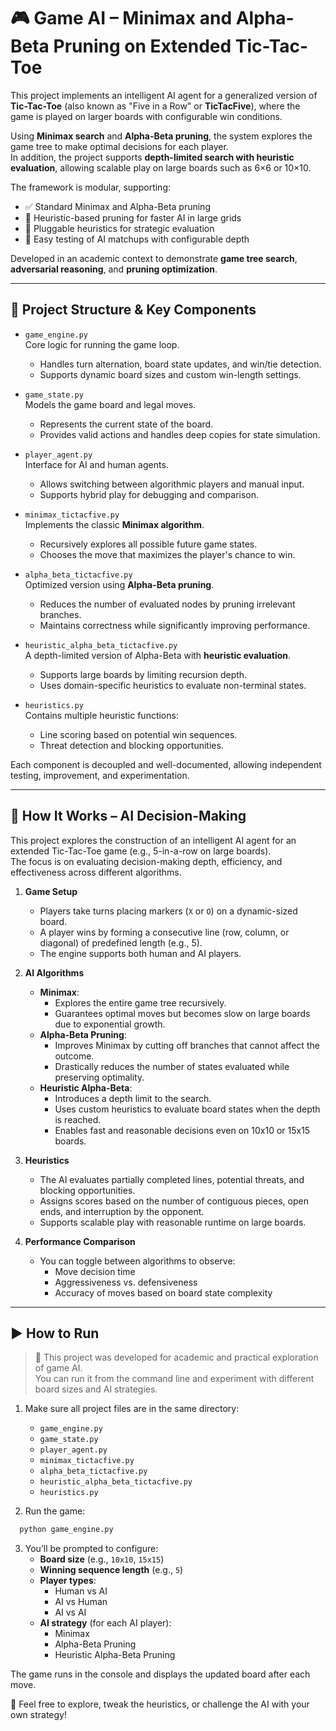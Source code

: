 # 🎮 Game AI – Minimax and Alpha-Beta Pruning on Extended Tic-Tac-Toe

This project implements an intelligent AI agent for a generalized version of **Tic-Tac-Toe** (also known as "Five in a Row" or **TicTacFive**), where the game is played on larger boards with configurable win conditions.

Using **Minimax search** and **Alpha-Beta pruning**, the system explores the game tree to make optimal decisions for each player.  
In addition, the project supports **depth-limited search with heuristic evaluation**, allowing scalable play on large boards such as 6×6 or 10×10.

The framework is modular, supporting:
- ✅ Standard Minimax and Alpha-Beta pruning
- 🚀 Heuristic-based pruning for faster AI in large grids
- 🎯 Pluggable heuristics for strategic evaluation
- 🧪 Easy testing of AI matchups with configurable depth

Developed in an academic context to demonstrate **game tree search**, **adversarial reasoning**, and **pruning optimization**.

---
## 📁 Project Structure & Key Components

- `game_engine.py`  
  Core logic for running the game loop.  
  - Handles turn alternation, board state updates, and win/tie detection.
  - Supports dynamic board sizes and custom win-length settings.

- `game_state.py`  
  Models the game board and legal moves.  
  - Represents the current state of the board.
  - Provides valid actions and handles deep copies for state simulation.

- `player_agent.py`  
  Interface for AI and human agents.  
  - Allows switching between algorithmic players and manual input.
  - Supports hybrid play for debugging and comparison.

- `minimax_tictacfive.py`  
  Implements the classic **Minimax algorithm**.  
  - Recursively explores all possible future game states.
  - Chooses the move that maximizes the player's chance to win.

- `alpha_beta_tictacfive.py`  
  Optimized version using **Alpha-Beta pruning**.  
  - Reduces the number of evaluated nodes by pruning irrelevant branches.
  - Maintains correctness while significantly improving performance.

- `heuristic_alpha_beta_tictacfive.py`  
  A depth-limited version of Alpha-Beta with **heuristic evaluation**.  
  - Supports large boards by limiting recursion depth.
  - Uses domain-specific heuristics to evaluate non-terminal states.

- `heuristics.py`  
  Contains multiple heuristic functions:
  - Line scoring based on potential win sequences.
  - Threat detection and blocking opportunities.

Each component is decoupled and well-documented, allowing independent testing, improvement, and experimentation.

---

## 🧠 How It Works – AI Decision-Making

This project explores the construction of an intelligent AI agent for an extended Tic-Tac-Toe game (e.g., 5-in-a-row on large boards).  
The focus is on evaluating decision-making depth, efficiency, and effectiveness across different algorithms.

1. **Game Setup**
   - Players take turns placing markers (`X` or `O`) on a dynamic-sized board.
   - A player wins by forming a consecutive line (row, column, or diagonal) of predefined length (e.g., 5).
   - The engine supports both human and AI players.

2. **AI Algorithms**
   - **Minimax**:  
     - Explores the entire game tree recursively.
     - Guarantees optimal moves but becomes slow on large boards due to exponential growth.
   - **Alpha-Beta Pruning**:  
     - Improves Minimax by cutting off branches that cannot affect the outcome.
     - Drastically reduces the number of states evaluated while preserving optimality.
   - **Heuristic Alpha-Beta**:  
     - Introduces a depth limit to the search.
     - Uses custom heuristics to evaluate board states when the depth is reached.
     - Enables fast and reasonable decisions even on 10x10 or 15x15 boards.

3. **Heuristics**
   - The AI evaluates partially completed lines, potential threats, and blocking opportunities.
   - Assigns scores based on the number of contiguous pieces, open ends, and interruption by the opponent.
   - Supports scalable play with reasonable runtime on large boards.

4. **Performance Comparison**
   - You can toggle between algorithms to observe:
     - Move decision time
     - Aggressiveness vs. defensiveness
     - Accuracy of moves based on board state complexity


---

## ▶️ How to Run

> 🧪 This project was developed for academic and practical exploration of game AI.  
> You can run it from the command line and experiment with different board sizes and AI strategies.

1. Make sure all project files are in the same directory:
   - `game_engine.py`
   - `game_state.py`
   - `player_agent.py`
   - `minimax_tictacfive.py`
   - `alpha_beta_tictacfive.py`
   - `heuristic_alpha_beta_tictacfive.py`
   - `heuristics.py`

2. Run the game:
```bash
  python game_engine.py
```

3. You’ll be prompted to configure:
   - **Board size** (e.g., `10x10`, `15x15`)
   - **Winning sequence length** (e.g., `5`)
   - **Player types**:
     - Human vs AI
     - AI vs Human
     - AI vs AI
   - **AI strategy** (for each AI player):
     - Minimax
     - Alpha-Beta Pruning
     - Heuristic Alpha-Beta Pruning


The game runs in the console and displays the updated board after each move.

🧠 Feel free to explore, tweak the heuristics, or challenge the AI with your own strategy!
